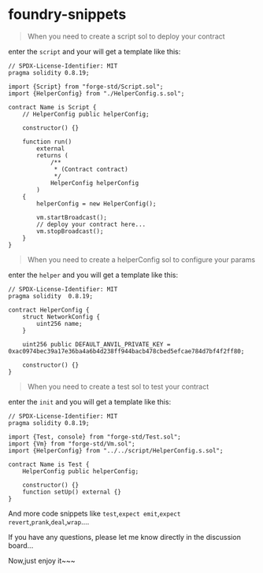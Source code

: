 # foundry-snippets

>When you need to create a script sol to deploy your contract

enter the `script` and your will get a template like this:

```solidity
// SPDX-License-Identifier: MIT
pragma solidity 0.8.19;

import {Script} from "forge-std/Script.sol";
import {HelperConfig} from "./HelperConfig.s.sol";

contract Name is Script {
    // HelperConfig public helperConfig;

    constructor() {}

    function run()
        external
        returns (
            /**
             * (Contract contract)
             */
            HelperConfig helperConfig
        )
    {
        helperConfig = new HelperConfig();

        vm.startBroadcast();
        // deploy your contract here...
        vm.stopBroadcast();
    }
}

```

>When you need to create a helperConfig sol to configure your params

enter the `helper` and you will get a template like this:

```solidity
// SPDX-License-Identifier: MIT
pragma solidity  0.8.19;

contract HelperConfig {
    struct NetworkConfig {
        uint256 name;
    }

    uint256 public DEFAULT_ANVIL_PRIVATE_KEY = 0xac0974bec39a17e36ba4a6b4d238ff944bacb478cbed5efcae784d7bf4f2ff80;

    constructor() {}
}

```

>When you need to create a test sol to test your contract

enter the `init` and you will get a template like this:

```solidity
// SPDX-License-Identifier: MIT
pragma solidity 0.8.19;

import {Test, console} from "forge-std/Test.sol";
import {Vm} from "forge-std/Vm.sol";
import {HelperConfig} from "../../script/HelperConfig.s.sol";

contract Name is Test {
    HelperConfig public helperConfig;

    constructor() {}
    function setUp() external {}
}

```

And more code snippets like `test`,`expect emit`,`expect revert`,`prank`,`deal`,`wrap`....

If you have any questions, please let me know directly in the discussion board...

Now,just enjoy it~~~
